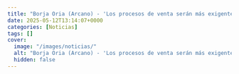 ```yaml
---
title: "Borja Oria (Arcano) - 'Los procesos de venta serán más exigentes con la tensión arancelaria'"
date: 2025-05-12T13:14:07+0000
categories: [Noticias]
tags: []
cover:
  image: "/images/noticias/"
  alt: "Borja Oria (Arcano) - 'Los procesos de venta serán más exigentes con la tensión arancelaria'"
  hidden: false
---
```



